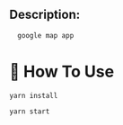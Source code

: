 ## Description:

```sh
  google map app
```

# 🔨 How To Use

```
yarn install
```

```
yarn start
```
